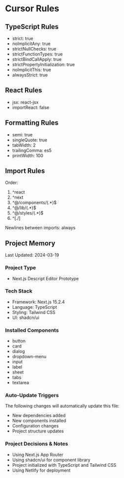 # Cursor Rules

## TypeScript Rules
- strict: true
- noImplicitAny: true
- strictNullChecks: true
- strictFunctionTypes: true
- strictBindCallApply: true
- strictPropertyInitialization: true
- noImplicitThis: true
- alwaysStrict: true

## React Rules
- jsx: react-jsx
- importReact: false

## Formatting Rules
- semi: true
- singleQuote: true
- tabWidth: 2
- trailingComma: es5
- printWidth: 100

## Import Rules
Order:
1. ^react
2. ^next
3. ^@/components/(.*)$
4. ^@/lib/(.*)$
5. ^@/styles/(.*)$
6. ^[./]

Newlines between imports: always

## Project Memory
Last Updated: 2024-03-19

### Project Type
- Next.js Descript Editor Prototype

### Tech Stack
- Framework: Next.js 15.2.4
- Language: TypeScript
- Styling: Tailwind CSS
- UI: shadcn/ui

### Installed Components
- button
- card
- dialog
- dropdown-menu
- input
- label
- sheet
- tabs
- textarea

### Auto-Update Triggers
The following changes will automatically update this file:
- New dependencies added
- New components installed
- Configuration changes
- Project structure updates

### Project Decisions & Notes
- Using Next.js App Router
- Using shadcn/ui for component library
- Project initialized with TypeScript and Tailwind CSS
- Using Netlify for deployment 